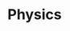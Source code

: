 ---
title: Physics
description: Physics notes or documentation
image:

# Badge style
style:
    background: "#75dbd7"
    color: "#000"
---
